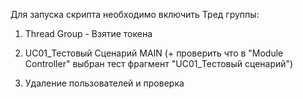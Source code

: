Для запуска скрипта необходимо включить Тред группы:

1) Thread Group - Взятие токена

2) UC01_Тестовый Сценарий MAIN (+ проверить что в "Module Controller" выбран тест фрагмент "UC01_Тестовый сценарий")

3) Удаление пользователей и проверка
